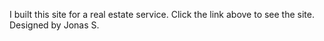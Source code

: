 I built this site for a real estate service. Click the link above to see the site. Designed by Jonas S.
